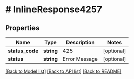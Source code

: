 # # InlineResponse4257

## Properties

Name | Type | Description | Notes
------------ | ------------- | ------------- | -------------
**status_code** | **string** | 425 | [optional]
**status** | **string** | Error Message | [optional]

[[Back to Model list]](../../README.md#models) [[Back to API list]](../../README.md#endpoints) [[Back to README]](../../README.md)
